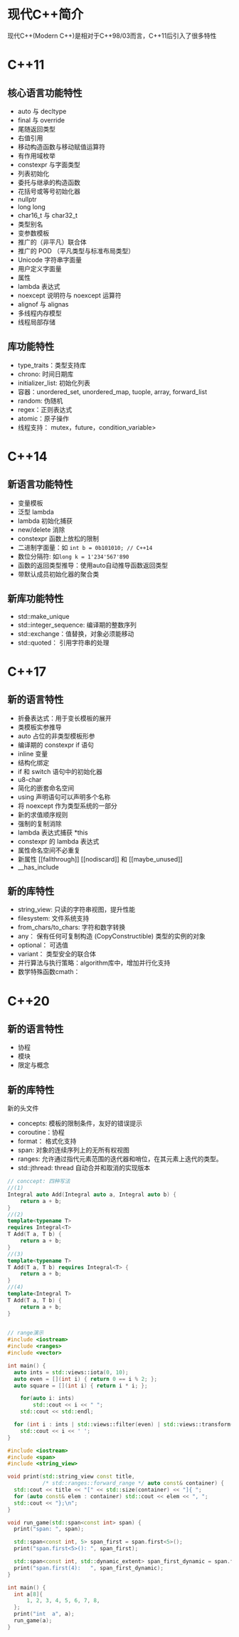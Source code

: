 # 现代C++简介
现代C++(Modern C++)是相对于C++98/03而言，C++11后引入了很多特性

# C++11
## 核心语言功能特性
- auto 与 decltype 
- final 与 override
- 尾随返回类型
- 右值引用
- 移动构造函数与移动赋值运算符
- 有作用域枚举
- constexpr 与字面类型
- 列表初始化
- 委托与继承的构造函数
- 花括号或等号初始化器
- nullptr
- long long
- char16_t 与 char32_t
- 类型别名
- 变参数模板
- 推广的（非平凡）联合体
- 推广的 POD （平凡类型与标准布局类型）
- Unicode 字符串字面量
- 用户定义字面量
- 属性
- lambda 表达式
- noexcept 说明符与 noexcept 运算符
- alignof 与 alignas
- 多线程内存模型
- 线程局部存储 

## 库功能特性 
- type_traits：类型支持库
- chrono: 时间日期库
- initializer_list: 初始化列表  
- 容器：unordered_set, unordered_map, tuople, array, forward_list
- random: 伪随机 
- regex：正则表达式
- atomic：原子操作
- 线程支持： mutex，future，condition_variable>  

# C++14

## 新语言功能特性
- 变量模板
- 泛型 lambda
- lambda 初始化捕获
- new/delete 消除
- constexpr 函数上放松的限制
- 二进制字面量：如 `int b = 0b101010; // C++14`
- 数位分隔符: 如`long k = 1'234'567'890`
- 函数的返回类型推导：使用auto自动推导函数返回类型
- 带默认成员初始化器的聚合类

## 新库功能特性
- std::make_unique 
- std::integer_sequence: 编译期的整数序列
- std::exchange：值替换，对象必须能移动
- std::quoted： 引用字符串的处理
# C++17
## 新的语言特性
- 折叠表达式：用于变长模板的展开
- 类模板实参推导
- auto 占位的非类型模板形参
- 编译期的 constexpr if 语句
- inline 变量
- 结构化绑定
- if 和 switch 语句中的初始化器
- u8-char
- 简化的嵌套命名空间
- using 声明语句可以声明多个名称
- 将 noexcept 作为类型系统的一部分
- 新的求值顺序规则
- 强制的复制消除
- lambda 表达式捕获 *this
- constexpr 的 lambda 表达式
- 属性命名空间不必重复
- 新属性 [[fallthrough]] [[nodiscard]] 和 [[maybe_unused]]
- __has_include   

## 新的库特性 

- string_view: 只读的字符串视图，提升性能
- filesystem: 文件系统支持
- from_chars/to_chars: 字符和数字转换
- any： 保有任何可复制构造 (CopyConstructible) 类型的实例的对象
- optional： 可选值
- variant： 类型安全的联合体  
- 并行算法与执行策略：algorithm库中，增加并行化支持 
- 数学特殊函数cmath： 
 

# C++20

## 新的语言特性 
- 协程
- 模块
- 限定与概念 

## 新的库特性
新的头文件
- concepts: 模板的限制条件，友好的错误提示
- coroutine：协程 
- format： 格式化支持
- span: 对象的连续序列上的无所有权视图
- ranges: 允许通过指代元素范围的迭代器和哨位，在其元素上迭代的类型。 
- std::jthread: thread 自动合并和取消的实现版本 

```cpp
// conccept: 四种写法
//(1)
Integral auto Add(Integral auto a, Integral auto b) {
    return a + b;
}
//(2)
template<typename T> 
requires Integral<T>
T Add(T a, T b) {
    return a + b;
}
//(3)
template<typename T>
T Add(T a, T b) requires Integral<T> {
    return a + b;
}
//(4)
template<Integral T>
T Add(T a, T b) {
    return a + b;
}
 
```
```cpp
// range演示
#include <iostream>
#include <ranges>
#include <vector>

int main() {
  auto ints = std::views::iota(0, 10);
  auto even = [](int i) { return 0 == i % 2; };
  auto square = [](int i) { return i * i; };

	for(auto i: ints)
		std::cout << i << " ";
	std::cout << std::endl;

  for (int i : ints | std::views::filter(even) | std::views::transform(square))
    std::cout << i << ' ';
}
```

```cpp
#include <iostream>
#include <span>
#include <string_view>

void print(std::string_view const title,
           /* std::ranges::forward_range */ auto const& container) {
  std::cout << title << "[" << std::size(container) << "]{ ";
  for (auto const& elem : container) std::cout << elem << ", ";
  std::cout << "};\n";
}

void run_game(std::span<const int> span) {
  print("span: ", span);

  std::span<const int, 5> span_first = span.first<5>();
  print("span.first<5>(): ", span_first);

  std::span<const int, std::dynamic_extent> span_first_dynamic = span.first(4);
  print("span.first(4):   ", span_first_dynamic);
}

int main() {
  int a[8]{
      1, 2, 3, 4, 5, 6, 7, 8,
  };
  print("int  a", a);
  run_game(a);
}
```